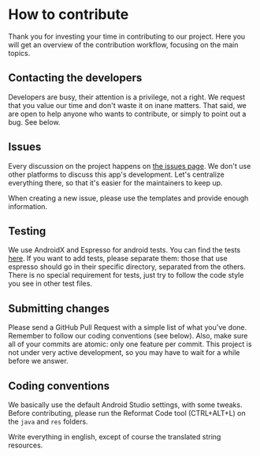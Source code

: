 # How to contribute

Thank you for investing your time in contributing to our project.
Here you will get an overview of the contribution workflow, focusing on the main topics.

## Contacting the developers

Developers are busy, their attention is a privilege, not a right.
We request that you value our time and don't waste it on inane matters.
That said, we are open to help anyone who wants to contribute, 
or simply to point out a bug. See below.

## Issues

Every discussion on the project happens on [the issues page](https://github.com/spacecowboy/NotePad/issues).
We don't use other platforms to discuss this app's development. Let's centralize everything there,
so that it's easier for the maintainers to keep up. 

When creating a new issue, please use the templates and provide enough information.

## Testing

We use AndroidX and Espresso for android tests.
You can find the tests [here](/app/src/androidTest/java/com/nononsenseapps/notepad).
If you want to add tests, please separate them: those that use espresso should go
in their specific directory, separated from the others.
There is no special requirement for tests, just try to follow the code style you see in other test files.

## Submitting changes

Please send a GitHub Pull Request with a simple list of what you've done. 
Remember to follow our coding conventions (see below). 
Also, make sure all of your commits are atomic: only one feature per commit.
This project is not under very active development, 
so you may have to wait for a while before we answer.

## Coding conventions

We basically use the default Android Studio settings, with some tweaks.
Before contributing, please run the Reformat Code tool (CTRL+ALT+L) on the `java` and `res` folders.

Write everything in english, except of course the translated string resources.
